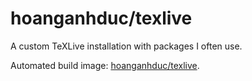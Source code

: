 # hoanganhduc/texlive

A custom TeXLive installation with packages I often use.

Automated build image: [hoanganhduc/texlive](https://hub.docker.com/r/hoanganhduc/texlive).

